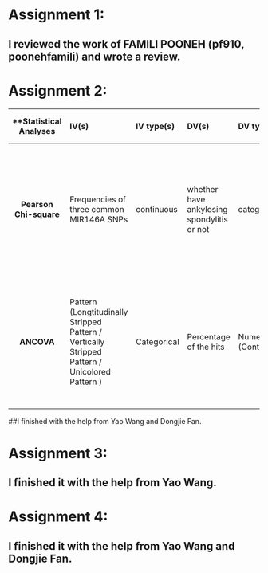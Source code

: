 # Assignment 1:
## I reviewed the work of FAMILI POONEH (pf910, poonehfamili) and wrote a review.

# Assignment 2:
| **Statistical Analyses	|  IV(s)  |  IV type(s) |  DV(s)  |  DV type(s)  |  Control Var | Control Var type  | Question to be answered | _H0_ | alpha | link to paper **| 
|:----------:|:----------|:------------|:-------------|:-------------|:------------|:------------- |:------------------|:----:|:-------:|:-------|
 **Pearson Chi-square**	| Frequencies of three common MIR146A SNPs | continuous  | whether have ankylosing spondylitis or not | categorical | nationality |  categoridcal | 	Do frequencies of three common MIR146A SNPs differ between patients with ankylosing spondylitis and control group | Frequencies of three common MIR146A SNPs in test groups = Frequencies of three common MIR146A SNPs in control groups | 0.05 | [Common MIR146A Polymorphisms in Chinese Ankylosing Spondylitis Subjects and Controls](http://journals.plos.org/plosone/article?id=10.1371/journal.pone.0137770) |
 **ANCOVA**              | Pattern (Longtitudinally  Stripped Pattern / Vertically Stripped Pattern / Unicolored Pattern   ) | Categorical                              | Percentage of the hits                       | Numeric (Continuous) | 1.Speed 2.Disappearance Duration | 1.Numeric (Continuous)  2.Numeric (Continuous) | Whether the pattern influenced the frequency for objects were hit | There is no difference of percentage of hits among animals with longtitudinally stripped pattern / vertically stripped pattern / unicolored pattern | 0.05  | http://journals.plos.org/plosone/article?id=10.1371/journal.pone.0061173  (experiment 1) |


##I finished with the help from Yao Wang and Dongjie Fan.

# Assignment 3:
## I finished it with the help from Yao Wang.

# Assignment 4:
## I finished it with the help from Yao Wang and Dongjie Fan.
